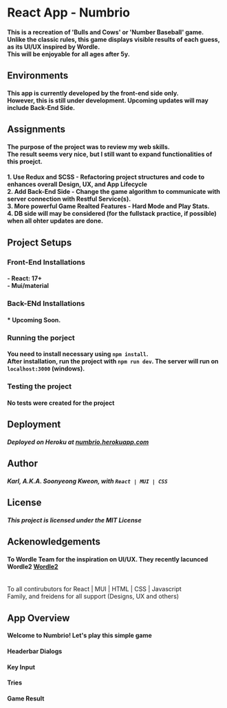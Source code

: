 # React App  - Numbrio
#### This is a recreation of 'Bulls and Cows' or 'Number Baseball' game. <br/> Unlike the classic rules, this game displays visible results of each guess, as its UI/UX inspired by Wordle. <br/> This will be enjoyable for all ages after 5y.

## Environments
#### This app is currently developed by the front-end side only. <br/> However, this is still under development. Upcoming updates will may include Back-End Side.

## Assignments
#### The purpose of the project was to review my web skills. <br/> The result seems very nice, but I still want to expand functionalities of this proejct. 
#### 1. Use Redux and SCSS - Refactoring project structures and code to enhances overall Design, UX, and App Lifecycle <br/> 2. Add Back-End Side - Change the game algorithm to communicate with server connection with Restful Service(s).<br/> 3. More powerful Game Realted Features - Hard Mode and Play Stats. <br/> 4. DB side will may be considered (for the fullstack practice, if possible) when all ohter updates are done.

## Project Setups
### Front-End Installations
#### - React: 17+ <br/> - Mui/material
### Back-ENd Installations
#### * Upcoming Soon. 
### Running the porject
#### You need to install necessary  using `npm install`.  <br/> After installation, run the project with `npm run dev`. The server will run on `localhost:3000` (windows).
### Testing the project
#### No tests were created for the project

## Deployment
##### Deployed on Heroku at <a href="https://numbrio.herokuapp.com/">numbrio.herokuapp.com</a>

## Author 
##### Karl, A.K.A. Soonyeong Kweon, with `React | MUI | CSS`

## License
##### This project is licensed under the MIT License

## Ackenowledgements
#### To Wordle Team for the inspiration on UI/UX. They recently lacunced Wordle2 <a href="https://www.wordle2.in/">Wordle2</a>
<br/> To all contirubutors for React | MUI | HTML | CSS | Javascript
<br/>Family, and freidens for all support (Designs, UX and others)

## App Overview
#### Welcome to Numbrio! Let's play this simple game
#### Headerbar Dialogs
#### Key Input
#### Tries
#### Game Result
